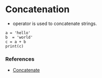 # Concatenation
+ operator is used to concatenate strings.
```
a = 'hello'
b  = 'world'
c = a + b
print(c)
```

### References
- [Concatenate](https://www.w3schools.com/python/python_strings_concatenate.asp)
